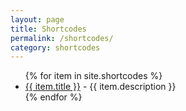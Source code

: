 ```yaml
---
layout: page
title: Shortcodes
permalink: /shortcodes/
category: shortcodes
---
```


<ul>
{% for item in site.shortcodes %}
  <li><a href="{{ item.url }}">{{ item.title }}</a>
    - {{ item.description }}
  </li>
{% endfor %}
</ul>